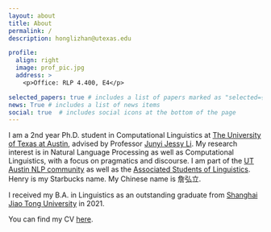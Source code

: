 ```yaml
---
layout: about
title: About
permalink: /
description: honglizhan@utexas.edu

profile:
  align: right
  image: prof_pic.jpg
  address: >
    <p>Office: RLP 4.400, E4</p>

selected_papers: true # includes a list of papers marked as "selected={true}"
news: True # includes a list of news items
social: true  # includes social icons at the bottom of the page
---
```


I am a 2nd year Ph.D. student in Computational Linguistics at <a href="https://www.utexas.edu/">The University of Texas at Austin</a>, advised by Professor <a href="https://jessyli.com/">Junyi Jessy Li</a>. My research interest is in Natural Language Processing as well as Computational Linguistics, with a focus on pragmatics and discourse. I am part of the <a href="https://www.nlp.utexas.edu/">UT Austin NLP community</a> as well as the <a href="https://asol.ling.utexas.edu/">Associated Students of Linguistics</a>. Henry is my Starbucks name. My Chinese name is 詹弘立.

I received my B.A. in Linguistics as an outstanding graduate from <a href="https://en.sjtu.edu.cn/">Shanghai Jiao Tong University</a> in 2021.

You can find my CV [here](/assets/pdf/cv.pdf).